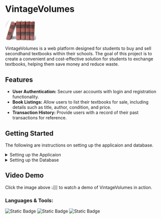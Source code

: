# VintageVolumes
<img src="VintageVolumesLogo.jpg" alt="VintageVolumesLogo" width="100"/>

VintageVolumes is a web platform designed for students to buy and sell secondhand textbooks within their schools. The goal of this project is to create a convenient and cost-effective solution for students to exchange textbooks, helping them save money and reduce waste.


## Features

- **User Authentication:** Secure user accounts with login and registration functionality.
- **Book Listings:** Allow users to list their textbooks for sale, including details such as title, author, condition, and price.
- **Transaction History:** Provide users with a record of their past transactions for reference.

## Getting Started
The following are instructions on setting up the applicaion and database.
<details>
  <summary>Setting up the Applicaion</summary>
  
1. Clone the repository or download the zip folder.
2. Make sure you have xampp if not here how to install it: [Installing XAMPP](https://www.youtube.com/watch?v=aYA7B6xQC3Q)
3. Once downloaded move the cloned/unzipped folder into the htdocs folder. Following is the file htdocs file locaion:
  ```
C:\xampp\htdocs
  ```
 4. Open xampp application and start “Apache” and “MySQL”.
 5. Once started paste the following in the browser URL to run the application :
```
    http://localhost/VintageVolumes/index.php.
```
  6. The application will now run and at the top left it will say **"Connection Error"** as we have not yet created the database.

</details>

<details>
  <summary>Setting up the Database</summary>
  
  1.  Now go to phpmyadmin in xampp by clicking Admin of “MySQL” by the Actions section or paste the following into the browser URL: 
  
```
  http://localhost/phpmyadmin/
```
  2. Now that phpMyAdmin is open click the tab at the top that says SQL and paste the following and click the ‘Go’ button at the bottom in the blue background:
```
  CREATE DATABASE bookstore;
```
  3. You should now be able to see you new ‘bookstore’ database in the side panel on the left. Now click and navigate into that database.

  4.  Now click on the SQL tab again and paste the following to create the necessary tables:
```
CREATE TABLE tbluser(
ID int primary key AUTO_INCREMENT,
FName varchar(255),
LName varchar(255),
Email varchar(255),
Password varchar(255),
ULevel varchar(10)
);

CREATE TABLE cart(
    id int primary key AUTO_INCREMENT ,
    user_email text(100),
    title text(100),
    price int(100),
    image text(100),
    quantity int(100),
    author text(100),
    isbn text(100)
);

CREATE TABLE tblorder(
    id int primary key AUTO_INCREMENT ,
    user_email text(100),
    title text(100),
    price int(100),
    image text(100),
    quantity int(100),
    author text(100),
    isbn text(100)
);

CREATE TABLE newbooks (
    id INT AUTO_INCREMENT PRIMARY KEY,
    img VARCHAR(255) NOT NULL,
    title VARCHAR(255) NOT NULL,
    author VARCHAR(255) NOT NULL,
    price DECIMAL(10, 2) NOT NULL,
    isbn VARCHAR(13) NOT NULL,
    quantity INT NOT NULL,
    added_by INT NOT NULL
);
```
  
  5.  Now navigate into the 'tbluser' table in the sidebar to the left and the table will be empty.
  
  6.  Now redirect back to the application and click on the “Create an account” which will direct us to the Register page.
 
  7.  Enter the following details and click register:
```
Name: Kyle

Surname: Doe

Email: KyleDoe@gitam.in

Password: test123
```
  8.  You will be redirected to the Login page. Now lets go back to the database in phpmyadmin, when you refresh the page you will now see that our new person have been recorded:

  9.  Click the edit button by their name, we need to make their ULevel as admin
  
  10.  Change the ULevel from ‘pending’ to ‘admin’ and click go:

  11.  Good job! The applicaion is now ready, you can now watch the video on how to use the application.



</details>


## Video Demo


Click the image above 👆🏽 to watch a demo of VintageVolumes in action.

### Languages & Tools:

![Static Badge](https://img.shields.io/badge/HTML-orange?style=for-the-badge&logoColor=orange)
![Static Badge](https://img.shields.io/badge/CSS-purple?style=for-the-badge&logoColor=purple)
![Static Badge](https://img.shields.io/badge/PHP-darkblue?style=for-the-badge&logoColor=darkblue)
